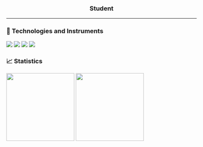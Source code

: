 <h3 align="center">Student</h3>

---

### 🔧 Technologies and Instruments
<p align="left">
  <!-- Иконки можно взять с https://simpleicons.org/ -->
  <img src="https://img.shields.io/badge/Python-3776AB?style=for-the-badge&logo=python&logoColor=white" />
  <img src="https://img.shields.io/badge/Docker-2496ED?style=for-the-badge&logo=docker&logoColor=white" />
  <img src="https://img.shields.io/badge/MariaDB-316192?style=for-the-badge&logo=mariadb&logoColor=white" />
  <img src="https://img.shields.io/badge/Git-F05032?style=for-the-badge&logo=git&logoColor=white" />
</p>

### 📈 Statistics
<p align="left">
  <img height="180em" src="https://github-readme-stats.vercel.app/api?username=nemp1yy&show_icons=true&theme=dark&hide_border=true" />
  <img height="180em" src="https://github-readme-stats.vercel.app/api/top-langs/?username=nemp1yy&layout=compact&theme=dark&hide_border=true" />
</p>
